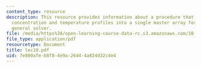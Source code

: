 ```yaml
---
content_type: resource
description: This resource provides information about a procedure that stacks the
  concentration and temperature profiles into a single master array for use with the
  general solver.
file: /media/https%3A/open-learning-course-data-rc.s3.amazonaws.com/10-34-numerical-methods-applied-to-chemical-engineering-fall-2005/7e800afeb8f84e9a26444a824d32c4e4_lec10.pdf
file_type: application/pdf
resourcetype: Document
title: lec10.pdf
uid: 7e800afe-b8f8-4e9a-2644-4a824d32c4e4
---
```


